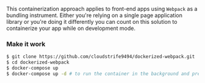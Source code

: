 This containerization approach applies to front-end apps using `Webpack` as a bundling instrument. 
Either you're relying on a single page application library or you're doing it differently you can count on this 
solution to containerize your app while on development mode.

### Make it work

```bash
$ git clone https://github.com/cloudstrife9494/dockerized-webpack.git
$ cd dockerized-webpack
$ docker-compose up
$ docker-compose up -d # to run the container in the background and preventing logs
```

